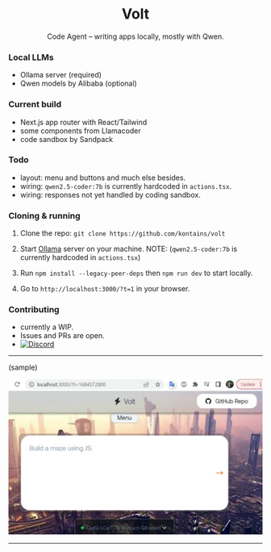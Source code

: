 <h1 align="center">Volt</h1>

<p align="center">
  Code Agent – writing apps locally, mostly with Qwen.
</p>

### Local LLMs

- Ollama server (required)
- Qwen models by Alibaba (optional)

### Current build

- Next.js app router with React/Tailwind
- some components from Llamacoder
- code sandbox by Sandpack

### Todo

- layout: menu and buttons and much else besides.
- wiring: `qwen2.5-coder:7b` is currently hardcoded in `actions.tsx`.
- wiring: responses not yet handled by coding sandbox.

### Cloning & running

1. Clone the repo: `git clone https://github.com/kontains/volt`
2. Start [Ollama](https://github.com/ollama/ollama/releases/) server on your machine.
   NOTE: (`qwen2.5-coder:7b` is currently hardcoded in `actions.tsx`)

3. Run `npm install --legacy-peer-deps` then `npm run dev` to start locally.
4. Go to `http://localhost:3000/?t=1` in your browser.

### Contributing

- currently a WIP.
- Issues and PRs are open.
- [![Discord](https://img.shields.io/discord/416779691525931008?color=%237289da&label=Discord)](https://discord.gg/zGn7MS6) 

---

(sample)

[![ui-dark](https://github.com/kontains/volt/blob/main/assets/img/update.jpg)](https://github.com/kontains/volt)

---


